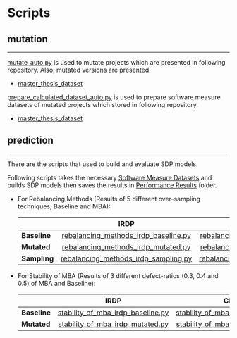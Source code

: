 # Scripts

## mutation
-----

[mutate_auto.py](mutation/mutate_auto.py) is used to mutate projects which are presented in following repository. Also, mutated versions are presented.

* [master_thesis_dataset](https://github.com/dincerguner/master_thesis_dataset)

[prepare_calculated_dataset_auto.py](mutation/prepare_calculated_dataset_auto.py) is used to prepare software measure datasets of mutated projects which stored in following repository.

* [master_thesis_dataset](https://github.com/dincerguner/master_thesis_dataset)


## prediction
-----

There are the scripts that used to build and evaluate SDP models.

Following scripts takes the necessary [Software Measure Datasets](../Software%20Measures%20Datasets) and builds SDP models then saves the results in [Performance Results](../Performance%20Results) folder.


* For Rebalancing Methods (Results of 5 different over-sampling techniques, Baseline and MBA):

    |          | IRDP| CPDP|
    | -------- | :---: | :---: | 
    | **Baseline** | [rebalancing_methods_irdp_baseline.py](prediction/rebalancing_methods_irdp_baseline.py) | [rebalancing_methods_cpdp_baseline.py](prediction/rebalancing_methods_cpdp_baseline.py) |
    | **Mutated**  | [rebalancing_methods_irdp_mutated.py](prediction/rebalancing_methods_irdp_mutated.py) |  [rebalancing_methods_cpdp_mutated.py](prediction/rebalancing_methods_cpdp_mutated.py) |
    | **Sampling** | [rebalancing_methods_irdp_sampling.py](prediction/rebalancing_methods_irdp_sampling.py) | [rebalancing_methods_cpdp_sampling.py](prediction/rebalancing_methods_cpdp_sampling.py) |

* For Stability of MBA (Results of 3 different defect-ratios (0.3, 0.4 and 0.5) of MBA and Baseline):  

    |          | IRDP| CPDP|
    | -------- | :---: | :---: | 
    | **Baseline** | [stability_of_mba_irdp_baseline.py](prediction/stability_of_mba_irdp_baseline.py) | [stability_of_mba_cpdp_baseline.py](prediction/stability_of_mba_cpdp_baseline.py) |
    | **Mutated**  | [stability_of_mba_irdp_mutated.py](prediction/stability_of_mba_irdp_mutated.py) |  [stability_of_mba_cpdp_mutated.py](prediction/stability_of_mba_cpdp_mutated.py) |
